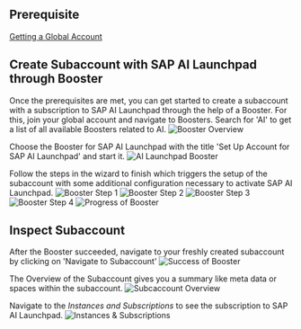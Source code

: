 ## Prerequisite
[Getting a Global Account](https://help.sap.com/docs/BTP/65de2977205c403bbc107264b8eccf4b/d61c2819034b48e68145c45c36acba6e.html)

## Create Subaccount with SAP AI Launchpad through Booster
Once the prerequisites are met, you can get started to create a subaccount with a subscription to SAP AI Launchpad through the help of a Booster. For this, join your global account and navigate to Boosters. Search for 'AI' to get a list of all available Boosters related to AI.
![Booster Overview](resources/booster/booster_ai_overview.png "Booster Overview")

Choose the Booster for SAP AI Launchpad with the title 'Set Up Account for SAP AI Launchpad' and start it.
![AI Launchpad Booster](resources/booster/booster_ai_launchpad.png "AI Launchpad Booster")

Follow the steps in the wizard to finish which triggers the setup of the subaccount with some additional configuration necessary to activate SAP AI Launchpad.
![Booster Step 1](resources/booster/booster_step1.png "Booster Step 1")
![Booster Step 2](resources/booster/booster_step2.png "Booster Step 2")
![Booster Step 3](resources/booster/booster_step3.png "Booster Step 3")
![Booster Step 4](resources/booster/booster_step4.png "Booster Step 4")
![Progress of Booster](resources/booster/booster_progress.png "Progress of Booster")


## Inspect Subaccount
After the Booster succeeded, navigate to your freshly created subaccount by clicking on 'Navigate to Subaccount'
![Success of Booster](resources/booster/booster_success.png "Success of Booster")

The Overview of the Subaccount gives you a summary like meta data or spaces within the subaccount.
![Subcaccount Overview](resources/booster/subaccount_overview.png "Subcaccount Overview")

Navigate to the _Instances and Subscriptions_ to see the subscription to SAP AI Launchpad.
![Instances & Subscriptions](resources/booster/instances_overview.png "Instances & Subscriptions")